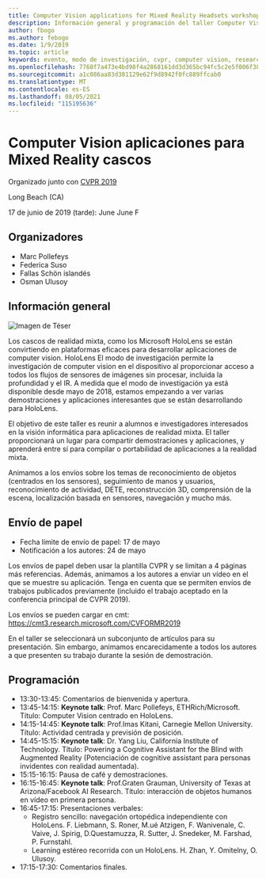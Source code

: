 ```yaml
---
title: Computer Vision applications for Mixed Reality Headsets workshop at CVPR 2019 (Computer Vision Applications for Mixed Reality Headsets workshop at CVPR 2019 (Cvpr 2019)
description: Información general y programación del taller Computer Vision Applications for Mixed Reality Headsets, que se va a entregar en la conferencia CVPR de junio de 2019.
author: fbogo
ms.author: febogo
ms.date: 1/9/2019
ms.topic: article
keywords: evento, modo de investigación, cvpr, computer vision, research, HoloLens
ms.openlocfilehash: 7768f7a473e4bd98f4a2868161dd3d365bc94fc5c2e5f006f382046b680749a3
ms.sourcegitcommit: a1c086aa83d381129e62f9d8942f0fc889ffcab0
ms.translationtype: MT
ms.contentlocale: es-ES
ms.lasthandoff: 08/05/2021
ms.locfileid: "115195636"
---
```

# <a name="computer-vision-applications-for-mixed-reality-headsets"></a>Computer Vision aplicaciones para Mixed Reality cascos

Organizado junto con [CVPR 2019](https://cvpr2019.thecvf.com/)

Long Beach (CA)

17 de junio de 2019 (tarde): June June F


## <a name="organizers"></a>Organizadores
* Marc Pollefeys
* Federica Suso
* Fallas Schön islandés
* Osman Ulusoy

## <a name="overview"></a>Información general

![Imagen de Téser](images/cvpr2019_teaser2.jpg)

Los cascos de realidad mixta, como los Microsoft HoloLens se están convirtiendo en plataformas eficaces para desarrollar aplicaciones de computer vision. HoloLens El modo de investigación permite la investigación de computer vision en el dispositivo al proporcionar acceso a todos los flujos de sensores de imágenes sin procesar, incluida la profundidad y el IR. A medida que el modo de investigación ya está disponible desde mayo de 2018, estamos empezando a ver varias demostraciones y aplicaciones interesantes que se están desarrollando para HoloLens. 

El objetivo de este taller es reunir a alumnos e investigadores interesados en la visión informática para aplicaciones de realidad mixta. El taller proporcionará un lugar para compartir demostraciones y aplicaciones, y aprenderá entre sí para compilar o portabilidad de aplicaciones a la realidad mixta. 

Animamos a los envíos sobre los temas de reconocimiento de objetos (centrados en los sensores), seguimiento de manos y usuarios, reconocimiento de actividad, DETE, reconstrucción 3D, comprensión de la escena, localización basada en sensores, navegación y mucho más.

## <a name="paper-submission"></a>Envío de papel
* Fecha límite de envío de papel: 17 de mayo
* Notificación a los autores: 24 de mayo

Los envíos de papel deben usar la plantilla CVPR y se limitan a 4 páginas más referencias. Además, animamos a los autores a enviar un vídeo en el que se muestre su aplicación.
Tenga en cuenta que se permiten envíos de trabajos publicados previamente (incluido el trabajo aceptado en la conferencia principal de CVPR 2019). 

Los envíos se pueden cargar en cmt: https://cmt3.research.microsoft.com/CVFORMR2019

En el taller se seleccionará un subconjunto de artículos para su presentación. Sin embargo, animamos encarecidamente a todos los autores a que presenten su trabajo durante la sesión de demostración.


## <a name="schedule"></a>Programación
* 13:30-13:45: Comentarios de bienvenida y apertura.
* 13:45-14:15: **Keynote talk**: Prof. Marc Pollefeys, ETHRich/Microsoft. Título: Computer Vision centrado en HoloLens.
* 14:15-14:45: **Keynote talk**: Prof.Imas Kitani, Carnegie Mellon University. Título: Actividad centrada y previsión de posición.
* 14:45-15:15: **Keynote talk**: Dr. Yang Liu, California Institute of Technology. Título: Powering a Cognitive Assistant for the Blind with Augmented Reality (Potenciación de cognitive assistant para personas invidentes con realidad aumentada).
* 15:15-16:15: Pausa de café y demostraciones.
* 16:15-16:45: **Keynote talk**: Prof.Graten Grauman, University of Texas at Arizona/Facebook AI Research. Título: interacción de objetos humanos en vídeo en primera persona.
* 16:45-17:15: Presentaciones verbales:
    * Registro sencillo: navegación ortopédica independiente con HoloLens. F. Liebmann, S. Roner, M.ué Atzigen, F. Wanivenale, C. Vaive, J. Spirig, D.Questamuzza, R. Sutter, J. Snedeker, M. Farshad, P. Furnstahl.
    * Learning estéreo recorrida con un HoloLens. H. Zhan, Y. Omitelny, O. Ulusoy.
* 17:15-17:30: Comentarios finales.
